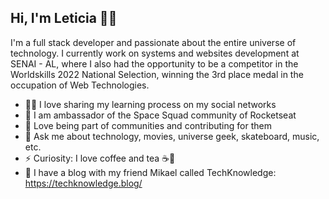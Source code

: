 <!--
**leticiadia/leticiadia** is a ✨ _special_ ✨ repository because its `README.md` (this file) appears on your GitHub profile.

Here are some ideas to get you started:

- 🔭 I’m currently working on ...
- 🌱 I’m currently learning ...
- 👯 I’m looking to collaborate on ...
- 🤔 I’m looking for help with ...
- 💬 Ask me about ...
- 📫 How to reach me: ...
- 😄 Pronouns: ...
- ⚡ Fun fact: ...
-->

## Hi, I'm Leticia 👩👋

<p>
I'm a full stack developer and passionate about the entire universe of technology. I currently work on systems and websites development at SENAI - AL, where I also had the opportunity to be a competitor in the Worldskills 2022 National Selection, winning the 3rd place medal in the occupation of Web Technologies.
</p>

- 👩‍💻 I love sharing my learning process on my social networks
- 💜 I am ambassador of the Space Squad community of Rocketseat
- 🚀 Love being part of communities and contributing for them
- 💬 Ask me about technology, movies, universe geek, skateboard, music, etc.
- ⚡ Curiosity: I love coffee and tea ☕🍵
- 📝 I have a blog with my friend Mikael called TechKnowledge: https://techknowledge.blog/
